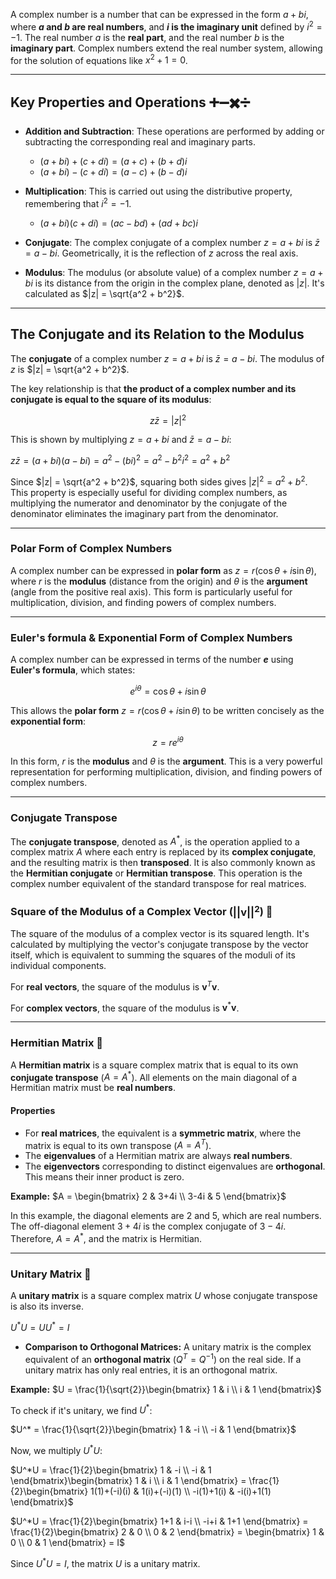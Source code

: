 A complex number is a number that can be expressed in the form $a + bi$, where **$a$ and $b$ are real numbers**, and **$i$ is the imaginary unit** defined by $i^2 = -1$. The real number $a$ is the **real part**, and the real number $b$ is the **imaginary part**. Complex numbers extend the real number system, allowing for the solution of equations like $x^2 + 1 = 0$.

***


## Key Properties and Operations ➕➖✖️➗

* **Addition and Subtraction**: These operations are performed by adding or subtracting the corresponding real and imaginary parts.
    * $(a + bi) + (c + di) = (a + c) + (b + d)i$
    * $(a + bi) - (c + di) = (a - c) + (b - d)i$

* **Multiplication**: This is carried out using the distributive property, remembering that $i^2 = -1$.
    * $(a + bi)(c + di) = (ac - bd) + (ad + bc)i$

* **Conjugate**: The complex conjugate of a complex number $z = a + bi$ is $\bar{z} = a - bi$. Geometrically, it is the reflection of $z$ across the real axis.

* **Modulus**: The modulus (or absolute value) of a complex number $z = a + bi$ is its distance from the origin in the complex plane, denoted as $|z|$. It's calculated as $|z| = \sqrt{a^2 + b^2}$.

***

## The Conjugate and its Relation to the Modulus

The **conjugate** of a complex number $z = a + bi$ is $\bar{z} = a - bi$. The modulus of $z$ is $|z| = \sqrt{a^2 + b^2}$.

The key relationship is that **the product of a complex number and its conjugate is equal to the square of its modulus**:

$$z\bar{z} = |z|^2$$

This is shown by multiplying $z = a + bi$ and $\bar{z} = a - bi$:

$z\bar{z} = (a + bi)(a - bi) = a^2 - (bi)^2 = a^2 - b^2i^2 = a^2 + b^2$

Since $|z| = \sqrt{a^2 + b^2}$, squaring both sides gives $|z|^2 = a^2 + b^2$. This property is especially useful for dividing complex numbers, as multiplying the numerator and denominator by the conjugate of the denominator eliminates the imaginary part from the denominator.

---
### Polar Form of Complex Numbers

A complex number can be expressed in **polar form** as $z = r(\cos\theta + i\sin\theta)$, where $r$ is the **modulus** (distance from the origin) and $\theta$ is the **argument** (angle from the positive real axis). This form is particularly useful for multiplication, division, and finding powers of complex numbers.

---
### Euler's formula & Exponential Form of Complex Numbers

A complex number can be expressed in terms of the number **$e$** using **Euler's formula**, which states:

$$e^{i\theta} = \cos\theta + i\sin\theta$$

This allows the **polar form** $z = r(\cos\theta + i\sin\theta)$ to be written concisely as the **exponential form**:

$$z = re^{i\theta}$$

In this form, $r$ is the **modulus** and $\theta$ is the **argument**. This is a very powerful representation for performing multiplication, division, and finding powers of complex numbers.

---
### Conjugate Transpose 

The **conjugate transpose**, denoted as $A^*$, is the operation applied to a complex matrix $A$ where each entry is replaced by its **complex conjugate**, and the resulting matrix is then **transposed**. It is also commonly known as the **Hermitian conjugate** or **Hermitian transpose**. This operation is the complex number equivalent of the standard transpose for real matrices.

### Square of the Modulus of a Complex Vector ($||\boldsymbol{v}||^2$) 📝

The square of the modulus of a complex vector is its squared length. It's calculated by multiplying the vector's conjugate transpose by the vector itself, which is equivalent to summing the squares of the moduli of its individual components.

For **real vectors**, the square of the modulus is $\boldsymbol{v}^T \boldsymbol{v}$.

For **complex vectors**, the square of the modulus is $\boldsymbol{v}^* \boldsymbol{v}$.

---
### Hermitian Matrix 📝

A **Hermitian matrix** is a square complex matrix that is equal to its own **conjugate transpose** ($A = A^*$). All elements on the main diagonal of a Hermitian matrix must be **real numbers**.

#### Properties

* For **real matrices**, the equivalent is a **symmetric matrix**, where the matrix is equal to its own transpose ($A = A^T$).
* The **eigenvalues** of a Hermitian matrix are always **real numbers**.
* The **eigenvectors** corresponding to distinct eigenvalues are **orthogonal**. This means their inner product is zero.


**Example:**
$A = \begin{bmatrix} 2 & 3+4i \\ 3-4i & 5 \end{bmatrix}$

In this example, the diagonal elements are $2$ and $5$, which are real numbers. The off-diagonal element $3+4i$ is the complex conjugate of $3-4i$. Therefore, $A=A^*$, and the matrix is Hermitian.

---

### Unitary Matrix 📝

A **unitary matrix** is a square complex matrix $U$ whose conjugate transpose is also its inverse.

$U^*U = UU^* = I$

* **Comparison to Orthogonal Matrices:** A unitary matrix is the complex equivalent of an **orthogonal matrix** ($Q^T = Q^{-1}$) on the real side. If a unitary matrix has only real entries, it is an orthogonal matrix.

**Example:**
$U = \frac{1}{\sqrt{2}}\begin{bmatrix} 1 & i \\ i & 1 \end{bmatrix}$

To check if it's unitary, we find $U^*$:

$U^* = \frac{1}{\sqrt{2}}\begin{bmatrix} 1 & -i \\ -i & 1 \end{bmatrix}$

Now, we multiply $U^*U$:

$U^*U = \frac{1}{2}\begin{bmatrix} 1 & -i \\ -i & 1 \end{bmatrix}\begin{bmatrix} 1 & i \\ i & 1 \end{bmatrix} = \frac{1}{2}\begin{bmatrix} 1(1)+(-i)(i) & 1(i)+(-i)(1) \\ -i(1)+1(i) & -i(i)+1(1) \end{bmatrix}$

$U^*U = \frac{1}{2}\begin{bmatrix} 1+1 & i-i \\ -i+i & 1+1 \end{bmatrix} = \frac{1}{2}\begin{bmatrix} 2 & 0 \\ 0 & 2 \end{bmatrix} = \begin{bmatrix} 1 & 0 \\ 0 & 1 \end{bmatrix} = I$

Since $U^*U = I$, the matrix $U$ is a unitary matrix.